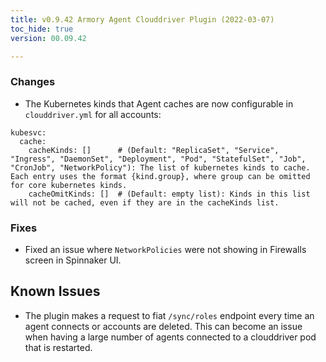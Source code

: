 ```yaml
---
title: v0.9.42 Armory Agent Clouddriver Plugin (2022-03-07)
toc_hide: true
version: 00.09.42

---
```


### Changes

* The Kubernetes kinds that Agent caches are now configurable in `clouddriver.yml` for all accounts:

```
kubesvc:
  cache:
    cacheKinds: []      # (Default: "ReplicaSet", "Service", "Ingress", "DaemonSet", "Deployment", "Pod", "StatefulSet", "Job", "CronJob", "NetworkPolicy"): The list of kubernetes kinds to cache. Each entry uses the format {kind.group}, where group can be omitted for core kubernetes kinds.
    cacheOmitKinds: []  # (Default: empty list): Kinds in this list will not be cached, even if they are in the cacheKinds list.
```

### Fixes

* Fixed an issue where `NetworkPolicies` were not showing in Firewalls screen in Spinnaker UI.

## Known Issues

* The plugin makes a request to fiat `/sync/roles` endpoint every time an agent connects or accounts are deleted. This can become an issue when having a large number of agents connected to a clouddriver pod that is restarted.
